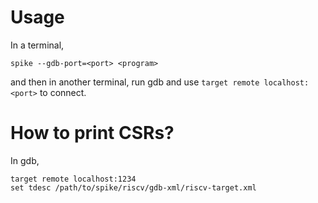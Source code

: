 # Usage
In a terminal,
``` shell
spike --gdb-port=<port> <program>
```
and then in another terminal, run gdb and use `target remote localhost:<port>` to connect.

# How to print CSRs?
In gdb,
```
target remote localhost:1234
set tdesc /path/to/spike/riscv/gdb-xml/riscv-target.xml
```
